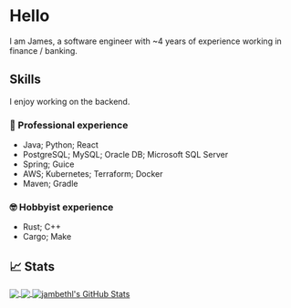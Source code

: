 # Hello
I am James, a software engineer with ~4 years of experience working in finance / banking.

## Skills
I enjoy working on the backend.

### 🤑 Professional experience
- Java; Python; React
- PostgreSQL; MySQL; Oracle DB; Microsoft SQL Server
- Spring; Guice
- AWS; Kubernetes; Terraform; Docker
- Maven; Gradle

### 🤓 Hobbyist experience
- Rust; C++
- Cargo; Make

## &#x1f4c8; Stats

<a href="https://github.com/jambethl/jambethl">
  <img align="center" src="https://github-readme-stats.vercel.app/api/top-langs/?username=jambethl&hide=java,html,tex&title_color=ffffff&text_color=c9cacc&icon_color=2bbc8a&bg_color=1d1f21&langs_count=3" />
</a>
<a href="https://github.com/jambethl/nvim-conf">
  <img align="center" src="https://github-readme-stats.vercel.app/api/pin/?username=jambethl&repo=nvim-conf&title_color=ffffff&text_color=c9cacc&icon_color=2bbc8a&bg_color=1d1f21" />
</a>
<a href="https://github.com/jambethl/jambethl">
  <img align="center" src="https://github-readme-stats.vercel.app/api?username=jambethl&show_icons=true&line_height=27&count_private=true&title_color=ffffff&text_color=c9cacc&icon_color=2bbc8a&bg_color=1d1f21" alt="jambethl's GitHub Stats" />
</a>
